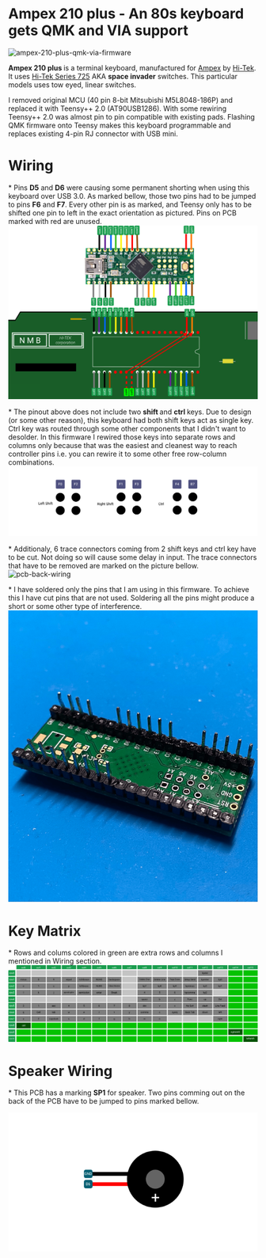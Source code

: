 
# <b> Ampex 210 plus </b> - An 80s keyboard gets QMK and VIA support 

![ampex-210-plus-qmk-via-firmware](https://github.com/vuckale/ampex-210-plus-qmk-via-firmware/blob/main/overview.png?raw=true)

<!--*A short description of the keyboard/project*-->
<b> Ampex 210 plus </b> is a terminal keyboard, manufactured for [Ampex](https://en.wikipedia.org/wiki/Ampex) by [Hi-Tek](https://deskthority.net/wiki/Hi-Tek_Corporation). It uses [Hi-Tek Series 725](https://deskthority.net/wiki/Hi-Tek_Series_725) AKA <b> space invader</b> switches. This particular models uses tow eyed, linear switches.

I removed original MCU (40 pin 8-bit Mitsubishi M5L8048-186P) and replaced it with Teensy++ 2.0 (AT90USB1286). With some rewiring Teensy++ 2.0 was almost pin to pin compatible with existing pads. Flashing QMK firmware onto Teensy makes this keyboard programmable and replaces existing 4-pin RJ connector with USB mini. 

# Wiring
&ast; Pins <b>D5</b> and <b>D6</b> were causing some permanent shorting when using this keyboard over USB 3.0. As marked bellow, those two pins had to be jumped to pins <b>F6</b> and <b>F7</b>. Every other pin is as marked, and Teensy only has to be shifted one pin to left in the exact orientation as pictured. Pins on PCB marked with red are unused.
![matrix-wiring](https://github.com/vuckale/ampex-210-plus-qmk-via-firmware/blob/main/docs/wiring.png?raw=true)

&ast; The pinout above does not include two <b> shift </b> and <b> ctrl </b> keys. Due to design (or some other reason), this keyboard had both shift keys act as single key. Ctrl key was routed through some other components that I didn't want to desolder. In this firmware I rewired those keys into separate rows and columns only because that was the easiest and cleanest way to reach controller pins i.e. you can rewire it to some other free row-column combinations. 
![right-left-shift-wiring](https://github.com/vuckale/ampex-210-plus-qmk-via-firmware/blob/main/docs/custom-wiring.png?raw=true)

&ast; Additionaly, 6 trace connectors coming from 2 shift keys and ctrl key have to be cut. Not doing so will cause some delay in input. The trace connectors that have to be removed are marked on the picture bellow.
![pcb-back-wiring](https://github.com/vuckale/ampex-210-plus-qmk-via-firmware/blob/main/docs/pcb-back-custom-wiring.png?raw=true)

&ast; I have soldered only the pins that I am using in this firmware. To achieve this I have cut pins that are not used. Soldering all the pins might produce a short or some other type of interference. 
![pins](https://github.com/vuckale/ampex-210-plus-qmk-via-firmware/blob/main/docs/pins.png?raw=true)

# Key Matrix
&ast; Rows and colums colored in green are extra rows and columns I mentioned in Wiring section.
![key-matrix](https://github.com/vuckale/ampex-210-plus-qmk-via-firmware/blob/main/docs/matrix.png?raw=true)
# Speaker Wiring
&ast; This PCB has a marking <b>SP1</b> for speaker. Two pins comming out on the back of the PCB have to be jumped to pins marked bellow.
<p align="center">
  <img src="https://github.com/vuckale/ampex-210-plus-qmk-via-firmware/blob/main/docs/speaker-wiring.png?raw=true" />
</p>
<!--* Keyboard Maintainer: [vuckale](https://github.com/yourusername)
* Hardware Supported: Teensy++ 2.0 USB based microcontroller
* Hardware Availability: *Links to where you can find this hardware*-->

<!--Make example for this keyboard (after setting up your build environment):

    make compaq-mx-11800:default

Flashing example for this keyboard:i

    make compaq-mx-11800:default:flash

or for VIA support:
    
    make compaq-mx-11800:via:flash

<!--See the [build environment setup](https://docs.qmk.fm/#/getting_started_build_tools) and the [make instructions](https://docs.qmk.fm/#/getting_started_make_guide) for more information. Brand new to QMK? Start with our [Complete Newbs Guide](https://docs.qmk.fm/#/newbs).-->
